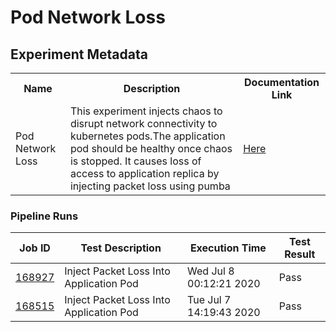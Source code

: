 # Pod Network Loss

## Experiment Metadata

<table>
<tr>
<th> Name </th>
<th> Description </th>
<th> Documentation Link </th>
</tr>
<tr>
 <td> Pod Network Loss </td>
 <td> This experiment injects chaos to disrupt network connectivity to kubernetes pods.The application pod should be healthy once chaos is stopped. It causes loss of access to application replica by injecting packet loss using pumba </td>
 <td>  <a href="https://docs.litmuschaos.io/docs/pod-network-loss/"> Here </a> </td>
 </tr>
 </table>

 ### Pipeline Runs

 
| Job ID |   Test Description         | Execution Time |Test Result   |
 |---------|---------------------------| --------------|--------|
|     <a href= "https://gitlab.mayadata.io/litmuschaos/litmus-e2e/-/jobs/168927">168927</a>           |  Inject Packet Loss Into Application Pod           | Wed Jul  8 00:12:21 2020  | Pass |
 |    <a href= "https://gitlab.mayadata.io/litmuschaos/litmus-e2e/-/jobs/168515">168515</a>   |  Inject Packet Loss Into Application Pod           |  Tue Jul  7 14:19:43 2020     |Pass  |
